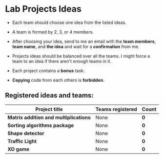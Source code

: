 # Lab Projects Ideas

- Each team should choose one idea from the listed ideas.


- A team is formed by 2, 3, or 4 members.
- After choosing your idea, send to me an email with the **team members**, **team name**, and **the idea** and wait for a **confirmation** from me.
- Projects ideas should be balanced over all the teams. I might force a team to an idea if there aren't enough teams in it.
- Each project contains a **bonus** task.
- **Copying** code from each others is **forbidden**.



## Registered ideas and teams:

| Project title                           | Teams registered | Count |
| --------------------------------------- | ---------------- | ----- |
| **Matrix addition and multiplications** | None             | **0** |
| **Sorting algorithms package**          | None             | **0** |
| **Shape detector**                      | None             | **0** |
| **Traffic Light**                       | None             | **0** |
| **XO game**                             | None             | **0** |


